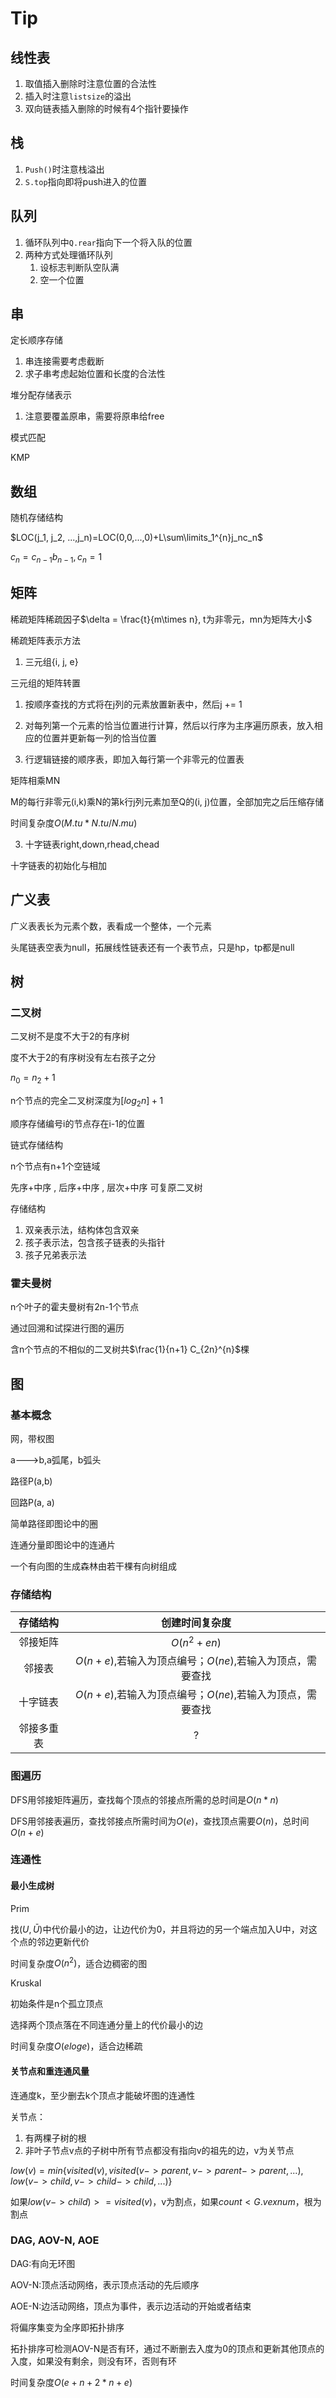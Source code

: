 # Tip
## 线性表

1.  取值插入删除时注意位置的合法性
2.  插入时注意``listsize``的溢出
3.  双向链表插入删除的时候有4个指针要操作

## 栈

1.  ``Push()``时注意栈溢出
2.  ``S.top``指向即将push进入的位置

## 队列

1.  循环队列中``Q.rear``指向下一个将入队的位置
2.  两种方式处理循环队列
    1.  设标志判断队空队满
    2.  空一个位置

## 串

定长顺序存储
1.  串连接需要考虑截断
2.  求子串考虑起始位置和长度的合法性

堆分配存储表示
1.  注意要覆盖原串，需要将原串给free

模式匹配

KMP

## 数组

随机存储结构

$LOC(j_1, j_2, ...,j_n)=LOC(0,0,...,0)+L\sum\limits_1^{n}j_nc_n$

$c_n = c_{n-1}b_{n-1}, c_n = 1$

## 矩阵

稀疏矩阵稀疏因子$\delta = \frac{t}{m\times n}, t为非零元，mn为矩阵大小$

稀疏矩阵表示方法

1.  三元组{i, j, e}

三元组的矩阵转置
1.  按顺序查找的方式将在j列的元素放置新表中，然后j += 1
2.  对每列第一个元素的恰当位置进行计算，然后以行序为主序遍历原表，放入相应的位置并更新每一列的恰当位置

2.  行逻辑链接的顺序表，即加入每行第一个非零元的位置表

矩阵相乘MN

M的每行非零元(i,k)乘N的第k行j列元素加至Q的(i, j)位置，全部加完之后压缩存储

时间复杂度$O(M.tu*N.tu/N.mu)$

3.  十字链表right,down,rhead,chead

十字链表的初始化与相加

## 广义表

广义表表长为元素个数，表看成一个整体，一个元素

头尾链表空表为null，拓展线性链表还有一个表节点，只是hp，tp都是null

## 树

### 二叉树

二叉树不是度不大于2的有序树

度不大于2的有序树没有左右孩子之分

$n_0=n_2+1$

n个节点的完全二叉树深度为$[log_2 n]+1$

顺序存储编号i的节点存在i-1的位置

链式存储结构

n个节点有n+1个空链域

先序+中序
,
后序+中序
,
层次+中序
可复原二叉树

存储结构

1.  双亲表示法，结构体包含双亲
2.  孩子表示法，包含孩子链表的头指针
3.  孩子兄弟表示法

### 霍夫曼树

n个叶子的霍夫曼树有2n-1个节点

通过回溯和试探进行图的遍历

含n个节点的不相似的二叉树共$\frac{1}{n+1} C_{2n}^{n}$棵

## 图

### 基本概念

网，带权图

a--->b,a弧尾，b弧头

路径P(a,b)

回路P(a, a)

简单路径即图论中的圈

连通分量即图论中的连通片

一个有向图的生成森林由若干棵有向树组成

### 存储结构

|  存储结构  |                      创建时间复杂度                       |
| :--------: | :-------------------------------------------------------: |
|  邻接矩阵  |                        $O(n^2+en)$                        |
|   邻接表   | $O(n+e)$,若输入为顶点编号；$O(ne)$,若输入为顶点，需要查找 |
|  十字链表  | $O(n+e)$,若输入为顶点编号；$O(ne)$,若输入为顶点，需要查找 |
| 邻接多重表 |                             ?                             |

### 图遍历

DFS用邻接矩阵遍历，查找每个顶点的邻接点所需的总时间是$O(n*n)$

DFS用邻接表遍历，查找邻接点所需时间为$O(e)$，查找顶点需要$O(n)$，总时间$O(n+e)$

### 连通性

#### 最小生成树

Prim

找$(U, \bar{U})$中代价最小的边，让边代价为0，并且将边的另一个端点加入U中，对这个点的邻边更新代价

时间复杂度$O(n^2)$，适合边稠密的图

Kruskal

初始条件是n个孤立顶点

选择两个顶点落在不同连通分量上的代价最小的边

时间复杂度$O(eloge)$，适合边稀疏

#### 关节点和重连通风量

连通度k，至少删去k个顶点才能破坏图的连通性

关节点：
1.  有两棵子树的根
2.  非叶子节点v点的子树中所有节点都没有指向v的祖先的边，v为关节点

$low(v) = min\{visited(v), visited(v->parent, v->parent->parent, ...), low(v->child, v->child->child, ...)\}$

如果$low(v->child) >= visited(v)$，v为割点，如果$count < G.vexnum$，根为割点

### DAG, AOV-N, AOE

DAG:有向无环图

AOV-N:顶点活动网络，表示顶点活动的先后顺序

AOE-N:边活动网络，顶点为事件，表示边活动的开始或者结束

将偏序集变为全序即拓扑排序

拓扑排序可检测AOV-N是否有环，通过不断删去入度为0的顶点和更新其他顶点的入度，如果没有剩余，则没有环，否则有环

时间复杂度$O(e+n+2*n+e)$

